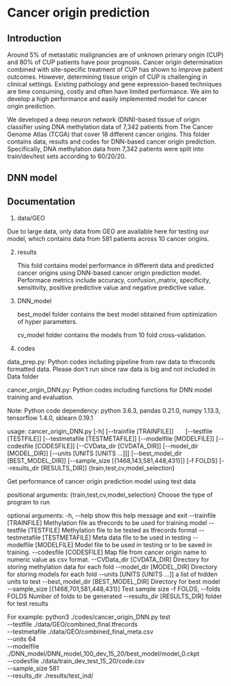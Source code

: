 
# Cancer origin prediction
## Introduction
   Around 5% of metastatic malignancies are of unknown primary origin (CUP) and 80% of CUP patients have poor prognosis. Cancer origin determination combined with site-specific treatment of CUP has shown to improve patient outcomes. However, determining tissue origin of CUP is challenging in clinical settings. Existing pathology and gene expression-based techniques are time consuming, costly and often have limited performance. We aim to develop a high performance and easily implemented model for cancer origin prediction.
   
   We developed a deep neuron network (DNN)-based tissue of origin classifier using DNA methylation data of 7,342 patients from The Cancer Genome Atlas (TCGA) that cover 18 different cancer origins. 
This folder contains data, results and codes for DNN-based cancer origin prediction. Specifically, DNA methylation data from 7,342 patients were split into train/dev/test sets according to 60/20/20.

## DNN model
## Documentation
1. data/GEO

  Due to large data, only data from GEO are available here for testing our model, which contains data from 581 patients across 10 cancer origins.

2. results
   
   This fold contains model performance in different data and predicted cancer origins using DNN-based cancer origin prediction model. Performace metrics include accuracy,  confusion_matrix, specificity, sensitivity, positive predictive value and negative predictive value.

3. DNN_model
   
   best_model folder contains the best model obtained from optimization of hyper parameters.
   
   cv_model folder contains the models from 10 fold cross-validation.

4. codes

data_prep.py: Python codes including pipeline from raw data to tfrecords formatted data. Please don't run since raw data is big and not included in Data folder

cancer_orgin_DNN.py:  Python codes including functions for DNN model training and evaluation.

Note: Python code dependency: python 3.6.3, pandas 0.21.0, numpy 1.13.3, tensorflow 1.4.0, sklearn 0.19.1

usage: cancer_origin_DNN.py [-h] [--trainfile [TRAINFILE]]
&nbsp;&nbsp;&nbsp;&nbsp;&nbsp;&nbsp;[--testfile [TESTFILE]]
                            [--testmetafile [TESTMETAFILE]]
                            [--modelfile [MODELFILE]]
                            [--codesfile [CODESFILE]]
                            [--CVData_dir [CVDATA_DIR]]
                            [--model_dir [MODEL_DIR]]
                            [--units [UNITS [UNITS ...]]]
                            [--best_model_dir [BEST_MODEL_DIR]]
                            [--sample_size [{1468,143,581,448,431}]]
                            [-f FOLDS] [--results_dir [RESULTS_DIR]]
                            {train,test,cv,model_selection}

Get performance of cancer origin prediction model using test data

positional arguments:
  {train,test,cv,model_selection}
                        Choose the type of program to run

optional arguments:
  -h, --help            show this help message and exit
  --trainfile [TRAINFILE]
                        Methylation file as tfrecords to be used for training model
  --testfile [TESTFILE]
                        Methylation file to be tested as tfrecords format
  --testmetafile [TESTMETAFILE]
                        Meta data file to be used in testing
  --modelfile [MODELFILE]
                        Model file to be used in testing or to be saved in training.
  --codesfile [CODESFILE]
                        Map file from cancer origin name to numeric value as csv format.
  --CVData_dir [CVDATA_DIR]
                        Directory for storing methylation data for each fold
  --model_dir [MODEL_DIR]
                        Directory for storing models for each fold
  --units [UNITS [UNITS ...]]
                        a list of hidden units to test
  --best_model_dir [BEST_MODEL_DIR]
                        Directory for best model
  --sample_size [{1468,701,581,448,431}]
                        Test sample size
  -f FOLDS, --folds FOLDS
                        Number of folds to be generated
  --results_dir [RESULTS_DIR]
                        folder for test results

For example:
python3 ./codes/cancer_origin_DNN.py test \
                                         --testfile ./data/GEO/combined_final.tfrecords \
                                         --testmetafile ./data/GEO/combined_final_meta.csv \
                                         --units 64  \
                                         --modelfile ./DNN_model/DNN_model_100_dev_15_20/best_model/model_0.ckpt \
                                         --codesfile ./data/train_dev_test_15_20/code.csv \
                                         --sample_size 581 \
                                         --results_dir ./results/test_ind/
